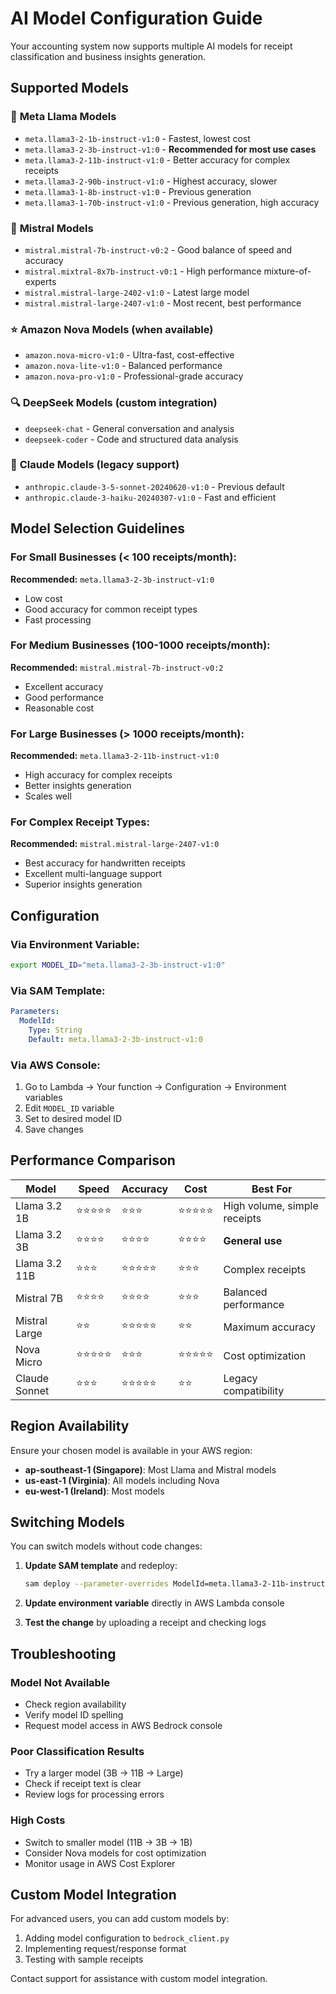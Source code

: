 # AI Model Configuration Guide

Your accounting system now supports multiple AI models for receipt classification and business insights generation.

## Supported Models

### 🦙 **Meta Llama Models**
- `meta.llama3-2-1b-instruct-v1:0` - Fastest, lowest cost
- `meta.llama3-2-3b-instruct-v1:0` - **Recommended for most use cases**
- `meta.llama3-2-11b-instruct-v1:0` - Better accuracy for complex receipts
- `meta.llama3-2-90b-instruct-v1:0` - Highest accuracy, slower
- `meta.llama3-1-8b-instruct-v1:0` - Previous generation
- `meta.llama3-1-70b-instruct-v1:0` - Previous generation, high accuracy

### 🎯 **Mistral Models**
- `mistral.mistral-7b-instruct-v0:2` - Good balance of speed and accuracy
- `mistral.mixtral-8x7b-instruct-v0:1` - High performance mixture-of-experts
- `mistral.mistral-large-2402-v1:0` - Latest large model
- `mistral.mistral-large-2407-v1:0` - Most recent, best performance

### ⭐ **Amazon Nova Models** (when available)
- `amazon.nova-micro-v1:0` - Ultra-fast, cost-effective
- `amazon.nova-lite-v1:0` - Balanced performance
- `amazon.nova-pro-v1:0` - Professional-grade accuracy

### 🔍 **DeepSeek Models** (custom integration)
- `deepseek-chat` - General conversation and analysis
- `deepseek-coder` - Code and structured data analysis

### 🧠 **Claude Models** (legacy support)
- `anthropic.claude-3-5-sonnet-20240620-v1:0` - Previous default
- `anthropic.claude-3-haiku-20240307-v1:0` - Fast and efficient

## Model Selection Guidelines

### For Small Businesses (< 100 receipts/month):
**Recommended:** `meta.llama3-2-3b-instruct-v1:0`
- Low cost
- Good accuracy for common receipt types
- Fast processing

### For Medium Businesses (100-1000 receipts/month):
**Recommended:** `mistral.mistral-7b-instruct-v0:2`
- Excellent accuracy
- Good performance
- Reasonable cost

### For Large Businesses (> 1000 receipts/month):
**Recommended:** `meta.llama3-2-11b-instruct-v1:0`
- High accuracy for complex receipts
- Better insights generation
- Scales well

### For Complex Receipt Types:
**Recommended:** `mistral.mistral-large-2407-v1:0`
- Best accuracy for handwritten receipts
- Excellent multi-language support
- Superior insights generation

## Configuration

### Via Environment Variable:
```bash
export MODEL_ID="meta.llama3-2-3b-instruct-v1:0"
```

### Via SAM Template:
```yaml
Parameters:
  ModelId:
    Type: String
    Default: meta.llama3-2-3b-instruct-v1:0
```

### Via AWS Console:
1. Go to Lambda → Your function → Configuration → Environment variables
2. Edit `MODEL_ID` variable
3. Set to desired model ID
4. Save changes

## Performance Comparison

| Model | Speed | Accuracy | Cost | Best For |
|-------|-------|----------|------|----------|
| Llama 3.2 1B | ⭐⭐⭐⭐⭐ | ⭐⭐⭐ | ⭐⭐⭐⭐⭐ | High volume, simple receipts |
| Llama 3.2 3B | ⭐⭐⭐⭐ | ⭐⭐⭐⭐ | ⭐⭐⭐⭐ | **General use** |
| Llama 3.2 11B | ⭐⭐⭐ | ⭐⭐⭐⭐⭐ | ⭐⭐⭐ | Complex receipts |
| Mistral 7B | ⭐⭐⭐⭐ | ⭐⭐⭐⭐ | ⭐⭐⭐ | Balanced performance |
| Mistral Large | ⭐⭐ | ⭐⭐⭐⭐⭐ | ⭐⭐ | Maximum accuracy |
| Nova Micro | ⭐⭐⭐⭐⭐ | ⭐⭐⭐ | ⭐⭐⭐⭐⭐ | Cost optimization |
| Claude Sonnet | ⭐⭐⭐ | ⭐⭐⭐⭐⭐ | ⭐⭐ | Legacy compatibility |

## Region Availability

Ensure your chosen model is available in your AWS region:
- **ap-southeast-1 (Singapore)**: Most Llama and Mistral models
- **us-east-1 (Virginia)**: All models including Nova
- **eu-west-1 (Ireland)**: Most models

## Switching Models

You can switch models without code changes:

1. **Update SAM template** and redeploy:
   ```bash
   sam deploy --parameter-overrides ModelId=meta.llama3-2-11b-instruct-v1:0
   ```

2. **Update environment variable** directly in AWS Lambda console

3. **Test the change** by uploading a receipt and checking logs

## Troubleshooting

### Model Not Available
- Check region availability
- Verify model ID spelling
- Request model access in AWS Bedrock console

### Poor Classification Results
- Try a larger model (3B → 11B → Large)
- Check if receipt text is clear
- Review logs for processing errors

### High Costs
- Switch to smaller model (11B → 3B → 1B)
- Consider Nova models for cost optimization
- Monitor usage in AWS Cost Explorer

## Custom Model Integration

For advanced users, you can add custom models by:
1. Adding model configuration to `bedrock_client.py`
2. Implementing request/response format
3. Testing with sample receipts

Contact support for assistance with custom model integration.
